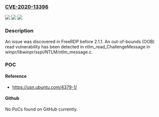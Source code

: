 ### [CVE-2020-13396](https://cve.mitre.org/cgi-bin/cvename.cgi?name=CVE-2020-13396)
![](https://img.shields.io/static/v1?label=Product&message=n%2Fa&color=blue)
![](https://img.shields.io/static/v1?label=Version&message=n%2Fa&color=blue)
![](https://img.shields.io/static/v1?label=Vulnerability&message=n%2Fa&color=brighgreen)

### Description

An issue was discovered in FreeRDP before 2.1.1. An out-of-bounds (OOB) read vulnerability has been detected in ntlm_read_ChallengeMessage in winpr/libwinpr/sspi/NTLM/ntlm_message.c.

### POC

#### Reference
- https://usn.ubuntu.com/4379-1/

#### Github
No PoCs found on GitHub currently.

